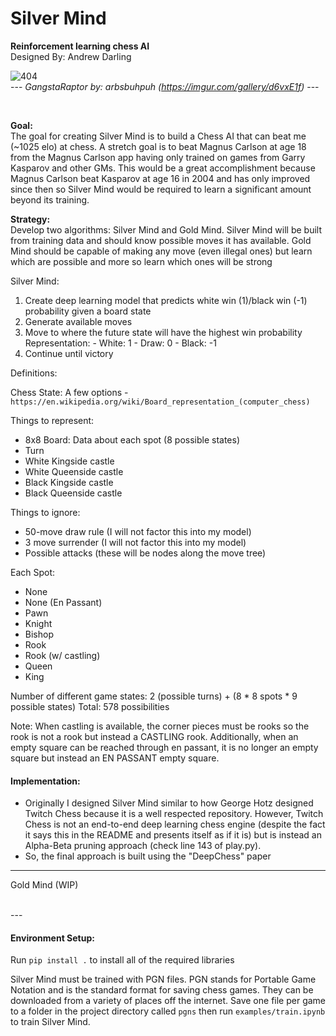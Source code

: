 # Silver Mind  
**Reinforcement learning chess AI**  
Designed By: Andrew Darling

![404](https://i.imgur.com/f0RThee.jpg)  
--- *GangstaRaptor by: arbsbuhpuh (https://imgur.com/gallery/d6vxE1f)* ---

<br>

**Goal:**  
The goal for creating Silver Mind is to build a Chess AI that can beat me (~1025 elo) at chess. A stretch goal is to beat Magnus Carlson at age 18 from the Magnus Carlson app having only trained on games from Garry Kasparov and other GMs. This would be a great accomplishment because Magnus Carlson beat Kasparov at age 16 in 2004 and has only improved since then so Silver Mind would be required to learn a significant amount beyond its training.

**Strategy:**  
Develop two algorithms: Silver Mind and Gold Mind. Silver Mind will be built from training data and should know possible moves it has available. Gold Mind should be capable of making any move (even illegal ones) but learn which are possible and more so learn which ones will be strong

Silver Mind:
1) Create deep learning model that predicts white win (1)/black win (-1) probability given a board state
2) Generate available moves
3) Move to where the future state will have the highest win probability
	Representation:
		- White: 1
		- Draw: 0
		- Black: -1
4) Continue until victory

Definitions:

Chess State:
A few options - `https://en.wikipedia.org/wiki/Board_representation_(computer_chess)`

Things to represent:
 - 8x8 Board: Data about each spot (8 possible states)
 - Turn
 - White Kingside castle
 - White Queenside castle
 - Black Kingside castle
 - Black Queenside castle 

Things to ignore:
 - 50-move draw rule (I will not factor this into my model)
 - 3 move surrender (I will not factor this into my model)
 - Possible attacks (these will be nodes along the move tree)

Each Spot:
 - None
 - None (En Passant)
 - Pawn
 - Knight
 - Bishop
 - Rook
 - Rook (w/ castling)
 - Queen
 - King

Number of different game states:
2 (possible turns) + (8 * 8 spots * 9 possible states)
Total: 578 possibilities

Note: When castling is available, the corner pieces must be rooks so the rook is not a rook but instead a CASTLING rook. Additionally, when an empty square can be reached through en passant, it is no longer an empty square but instead an EN PASSANT empty square.

#### Implementation:
  - Originally I designed Silver Mind similar to how George Hotz designed Twitch Chess because it is a well respected repository. However, Twitch Chess is not an end-to-end deep learning chess engine (despite the fact it says this in the README and presents itself as if it is) but is instead an Alpha-Beta pruning approach (check line 143 of play.py).
  - So, the final approach is built using the "DeepChess" paper

---

Gold Mind (WIP)

<br>
---

#### Environment Setup:

Run `pip install .` to install all of the required libraries

Silver Mind must be trained with PGN files. PGN stands for Portable Game Notation and is the standard format for saving 
chess games. They can be downloaded from a variety of places off the internet. Save one file per game to a folder in 
the project directory called `pgns` then run `examples/train.ipynb` to train Silver Mind.
